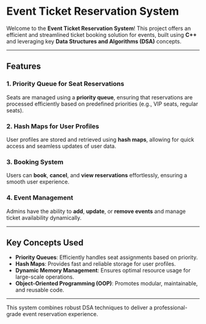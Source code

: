 # **Event Ticket Reservation System**  

Welcome to the **Event Ticket Reservation System**! This project offers an efficient and streamlined ticket booking solution for events, built using **C++** and leveraging key **Data Structures and Algorithms (DSA)** concepts.  

---  

## **Features**  

### **1. Priority Queue for Seat Reservations**  
Seats are managed using a **priority queue**, ensuring that reservations are processed efficiently based on predefined priorities (e.g., VIP seats, regular seats).  

### **2. Hash Maps for User Profiles**  
User profiles are stored and retrieved using **hash maps**, allowing for quick access and seamless updates of user data.  

### **3. Booking System**  
Users can **book**, **cancel**, and **view reservations** effortlessly, ensuring a smooth user experience.  

### **4. Event Management**  
Admins have the ability to **add**, **update**, or **remove events** and manage ticket availability dynamically.  

---  

## **Key Concepts Used**  

- **Priority Queues**: Efficiently handles seat assignments based on priority.  
- **Hash Maps**: Provides fast and reliable storage for user profiles.  
- **Dynamic Memory Management**: Ensures optimal resource usage for large-scale operations.  
- **Object-Oriented Programming (OOP)**: Promotes modular, maintainable, and reusable code.  

---  

This system combines robust DSA techniques to deliver a professional-grade event reservation experience.

